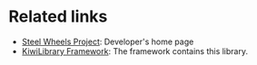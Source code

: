 # Related links
* [Steel Wheels Project](PROJECT_TOP/README.md): Developer's home page
* [KiwiLibrary Framework](KIWI_LIB_TOP/README.md): The framework contains this library.
